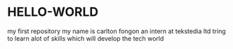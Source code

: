 # HELLO-WORLD
my first repository
my name is carlton fongon an intern at tekstedia ltd tring to learn alot of skills which will develop the tech world
